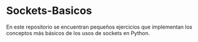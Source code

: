 # Sockets-Basicos
En este repositorio se encuentran pequeños ejercicios que implementan los conceptos más básicos de los usos de sockets en Python.
